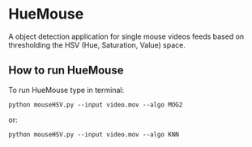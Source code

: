 # HueMouse
A object detection application for single mouse videos feeds based on thresholding the HSV  (Hue, Saturation, Value) space.

## How to run HueMouse

To run HueMouse type in terminal:
```
python mouseHSV.py --input video.mov --algo MOG2
```
or:
```
python mouseHSV.py --input video.mov --algo KNN
```
